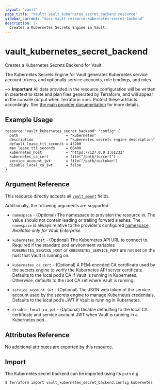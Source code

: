 ```yaml
---
layout: "vault"
page_title: "Vault: vault_kubernetes_secret_backend resource"
sidebar_current: "docs-vault-resource-kubernetes-secret-backend"
description: |-
  Creates a Kubernetes Secrets Engine in Vault.
---
```


# vault\_kubernetes\_secret\_backend

Creates a Kubernetes Secrets Backend for Vault.

The Kubernetes Secrets Engine for Vault generates Kubernetes service account tokens, and 
optionally service accounts, role bindings, and roles.

~> **Important** All data provided in the resource configuration will be
written in cleartext to state and plan files generated by Terraform, and
will appear in the console output when Terraform runs. Protect these
artifacts accordingly. See
[the main provider documentation](../index.html)
for more details.

## Example Usage

```hcl
resource "vault_kubernetes_secret_backend" "config" {
  path                      = "kubernetes"
  description               = "kubernetes secrets engine description"
  default_lease_ttl_seconds = 43200
  max_lease_ttl_seconds     = 86400
  kubernetes_host           = "https://127.0.0.1:61233"
  kubernetes_ca_cert        = file("/path/to/cert")
  service_account_jwt       = file("/path/to/token")
  disable_local_ca_jwt      = false
}
```

## Argument Reference

This resource directly accepts all [`vault_mount`](mount.html.md) fields.

Additionally, the following arguments are supported:

* `namespace` - (Optional) The namespace to provision the resource in.
  The value should not contain leading or trailing forward slashes.
  The `namespace` is always relative to the provider's configured [namespace](/docs/providers/vault/index.html#namespace).
  *Available only for Vault Enterprise*.

* `kubernetes_host` - (Optional) The Kubernetes API URL to connect to. Required if the 
  standard pod environment variables `KUBERNETES_SERVICE_HOST` or `KUBERNETES_SERVICE_PORT` 
  are not set on the host that Vault is running on.

* `kubernetes_ca_cert` - (Optional) A PEM-encoded CA certificate used by the 
  secrets engine to verify the Kubernetes API server certificate. Defaults to the local 
  pod’s CA if Vault is running in Kubernetes. Otherwise, defaults to the root CA set where
  Vault is running.

* `service_account_jwt` - (Optional) The JSON web token of the service account used by the
  secrets engine to manage Kubernetes credentials. Defaults to the local pod’s JWT if Vault 
  is running in Kubernetes.

* `disable_local_ca_jwt` - (Optional) Disable defaulting to the local CA certificate and 
  service account JWT when Vault is running in a Kubernetes pod.

## Attributes Reference

No additional attributes are exported by this resource.

## Import

The Kubernetes secret backend can be imported using its `path` e.g.

```
$ terraform import vault_kubernetes_secret_backend.config kubernetes
```
